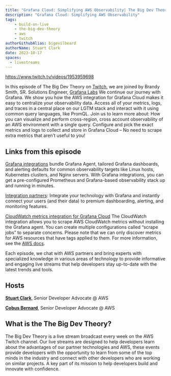 ```yaml
---
title: "Grafana Cloud: Simplifying AWS Observability| The Big Dev Theory | S4 | Ep.2 Show Notes"
description: "Grafana Cloud: Simplifying AWS Observability"
tags:
    - build-on-live
    - the-big-dev-theory
    - aws
    - twitch
authorGithubAlias: bigevilbeard
authorName: Stuart Clark
date: 2023-10-17
spaces:
  - livestreams
---
```


https://www.twitch.tv/videos/1953959698

In this episode of The Big Dev Theory on [Twitch](https://www.twitch.tv/videos/1953959698), we are joined by Brandy Smith, SR. Solutions Engineer, [Grafana Labs](https://grafana.com/) We continue our journey with Grafana. We show you how the AWS integration for Grafana Cloud makes it easy to centralize your observability data. Access all of your metrics, logs, and traces in a central place on our LGTM stack and interact with it using common query languages, like PromQL. Join us to learn more about: How you can visualize and perform cross-region, cross account observability of an AWS environment with a single query. Configure and pick the exact metrics and logs to collect and store in Grafana Cloud – No need to scrape extra metrics that aren’t useful to you!


## Links from this episode

[Grafana integrations](https://grafana.com/docs/grafana-cloud/monitor-infrastructure/integrations) bundle Grafana Agent, tailored Grafana dashboards, and alerting defaults for common observability targets like Linux hosts, Kubernetes clusters, and Nginx servers. With Grafana integrations, you can get a pre-configured Prometheus and Grafana-based observability stack up and running in minutes.

[Integration partners](https://grafana.com/partnerships/integrations): Integrate your technology with Grafana and instantly connect your users (and their data) to premium dashboarding, alerting, and monitoring features.

[CloudWatch metrics integration for Grafana Cloud](https://grafana.com/docs/grafana-cloud/monitor-infrastructure/integrations/integration-reference/integration-cloudwatch) The CloudWatch integration allows you to scrape AWS CloudWatch metrics without installing the Grafana agent. You can create multiple configurations called “scrape jobs” to separate concerns. Please note that we can only discover metrics for AWS resources that have tags applied to them. For more information, see the [AWS docs](https://docs.aws.amazon.com/general/latest/gr/aws_tagging.html?sc_channel=el&sc_campaign=livestreams&sc_content=the-big-dev-theory&sc_geo=mult&sc_country=mult&sc_outcome=acq).

Each episode, we chat with AWS partners and bring experts with specialized knowledge in various areas of technology to provide informative and engaging live streams that help developers stay up-to-date with the latest trends and tools.

## Hosts

[**Stuart Clark**](https://twitter.com/bigevilbeard), Senior Developer Advocate @ AWS

[**Cobus Bernard**](https://twitter.com/cobusbernard), Senior Developer Advocate @ AWS

## What is the The Big Dev Theory?

The Big Dev Theory is a live stream broadcast every week on the AWS Twitch channel. Our live streams are designed to help developers learn about the advantages of our partner technologies and AWS, these events provide developers with the opportunity to learn from some of the top minds in the industry and connect with other developers who are working on similar projects. A key part of its mission to help developers build and innovate with confidence.
